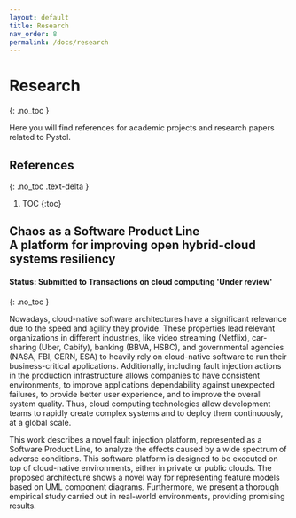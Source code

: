 ```yaml
---
layout: default
title: Research
nav_order: 8
permalink: /docs/research
---
```


# Research
{: .no_toc }

Here you will find references for academic projects and research papers related to Pystol.

## References
{: .no_toc .text-delta }

1. TOC
{:toc}

## Chaos as a Software Product Line <br/> A platform for improving open hybrid-cloud systems resiliency

#### Status: Submitted to Transactions on cloud computing 'Under review'
{: .no_toc }

Nowadays, cloud-native software architectures have a significant relevance due to the speed and agility they provide.
These properties lead relevant organizations in different industries, like video streaming (Netflix), car-sharing (Uber, Cabify), banking
(BBVA, HSBC), and governmental agencies (NASA, FBI, CERN, ESA) to heavily rely on cloud-native software to run their business-critical
applications. Additionally, including fault injection actions in the production infrastructure allows companies to have consistent
environments, to improve applications dependability against unexpected failures, to provide better user experience, and to improve the
overall system quality. Thus, cloud computing technologies allow development teams to rapidly create complex systems and to deploy
them continuously, at a global scale.

This work describes a novel fault injection platform, represented as a Software Product Line, to analyze the effects caused by a wide
spectrum of adverse conditions. This software platform is designed to be executed on top of cloud-native environments, either in private
or public clouds. The proposed architecture shows a novel way for representing feature models based on UML component diagrams.
Furthermore, we present a thorough empirical study carried out in real-world environments, providing promising results.
